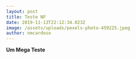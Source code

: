 ```yaml
---
layout: post
title: Teste NF
date: 2019-11-13T22:12:34.023Z
image: /assets/uploads/pexels-photo-459225.jpeg
author: nmcardoso
---
```

**Um Mega Teste**

